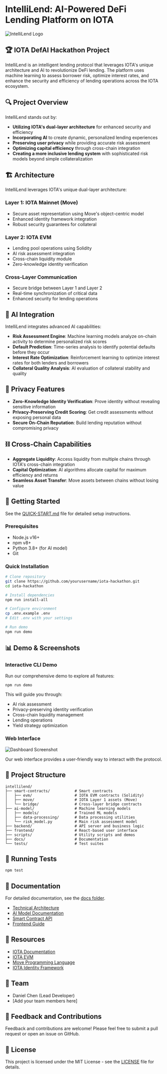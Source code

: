 # IntelliLend: AI-Powered DeFi Lending Platform on IOTA

![IntelliLend Logo](docs/images/logo.png)

## 🏆 IOTA DefAI Hackathon Project

IntelliLend is an intelligent lending protocol that leverages IOTA's unique architecture and AI to revolutionize DeFi lending. The platform uses machine learning to assess borrower risk, optimize interest rates, and enhance the security and efficiency of lending operations across the IOTA ecosystem.

## 🔍 Project Overview

IntelliLend stands out by:

- **Utilizing IOTA's dual-layer architecture** for enhanced security and efficiency
- **Incorporating AI** to create dynamic, personalized lending experiences
- **Preserving user privacy** while providing accurate risk assessment
- **Optimizing capital efficiency** through cross-chain integration
- **Creating a more inclusive lending system** with sophisticated risk models beyond simple collateralization

## 🏗️ Architecture

IntelliLend leverages IOTA's unique dual-layer architecture:

### Layer 1: IOTA Mainnet (Move)
- Secure asset representation using Move's object-centric model
- Enhanced identity framework integration
- Robust security guarantees for collateral

### Layer 2: IOTA EVM
- Lending pool operations using Solidity
- AI risk assessment integration
- Cross-chain liquidity module
- Zero-knowledge identity verification

### Cross-Layer Communication
- Secure bridge between Layer 1 and Layer 2
- Real-time synchronization of critical data
- Enhanced security for lending operations

## 🧠 AI Integration

IntelliLend integrates advanced AI capabilities:

- **Risk Assessment Engine**: Machine learning models analyze on-chain activity to determine personalized risk scores
- **Default Prediction**: Time-series analysis to identify potential defaults before they occur
- **Interest Rate Optimization**: Reinforcement learning to optimize interest rates for both lenders and borrowers
- **Collateral Quality Analysis**: AI evaluation of collateral stability and quality

## 🔐 Privacy Features

- **Zero-Knowledge Identity Verification**: Prove identity without revealing sensitive information
- **Privacy-Preserving Credit Scoring**: Get credit assessments without exposing personal data
- **Secure On-Chain Reputation**: Build lending reputation without compromising privacy

## ⛓️ Cross-Chain Capabilities

- **Aggregate Liquidity**: Access liquidity from multiple chains through IOTA's cross-chain integration
- **Capital Optimization**: AI algorithms allocate capital for maximum efficiency and returns
- **Seamless Asset Transfer**: Move assets between chains without losing value

## 🚀 Getting Started

See the [QUICK-START.md](QUICK-START.md) file for detailed setup instructions.

### Prerequisites

- Node.js v16+
- npm v8+
- Python 3.8+ (for AI model)
- Git

### Quick Installation

```bash
# Clone repository
git clone https://github.com/yourusername/iota-hackathon.git
cd iota-hackathon

# Install dependencies
npm run install-all

# Configure environment
cp .env.example .env
# Edit .env with your settings

# Run demo
npm run demo
```

## 📊 Demo & Screenshots

### Interactive CLI Demo

Run our comprehensive demo to explore all features:

```bash
npm run demo
```

This will guide you through:
- AI risk assessment
- Privacy-preserving identity verification
- Cross-chain liquidity management
- Lending operations
- Yield strategy optimization

### Web Interface

![Dashboard Screenshot](docs/images/dashboard.png)

Our web interface provides a user-friendly way to interact with the protocol.

## 📁 Project Structure

```
intellilend/
├── smart-contracts/           # Smart contracts
│   ├── evm/                   # IOTA EVM contracts (Solidity)
│   ├── move/                  # IOTA Layer 1 assets (Move)
│   └── bridge/                # Cross-layer bridge contracts
├── ai-model/                  # Machine learning models
│   ├── models/                # Trained ML models
│   ├── data-processing/       # Data processing utilities
│   └── risk_model.py          # Main risk assessment model
├── backend/                   # API server and business logic
├── frontend/                  # React-based user interface
├── scripts/                   # Utility scripts and demos
├── docs/                      # Documentation
└── tests/                     # Test suites
```

## 🧪 Running Tests

```bash
npm test
```

## 📄 Documentation

For detailed documentation, see the [docs folder](docs/).

- [Technical Architecture](docs/architecture.md)
- [AI Model Documentation](docs/ai-model.md)
- [Smart Contract API](docs/smart-contracts.md)
- [Frontend Guide](docs/frontend-guide.md)

## 🔗 Resources

- [IOTA Documentation](https://docs.iota.org/)
- [IOTA EVM](https://evm.iota.org/)
- [Move Programming Language](https://docs.iota.org/shimmer/smart-contracts/guide/move/getting_started)
- [IOTA Identity Framework](https://wiki.iota.org/identity.rs/introduction)

## 👥 Team

- Daniel Chen (Lead Developer)
- [Add your team members here]

## 📣 Feedback and Contributions

Feedback and contributions are welcome! Please feel free to submit a pull request or open an issue on GitHub.

## 📜 License

This project is licensed under the MIT License - see the [LICENSE](LICENSE) file for details.

